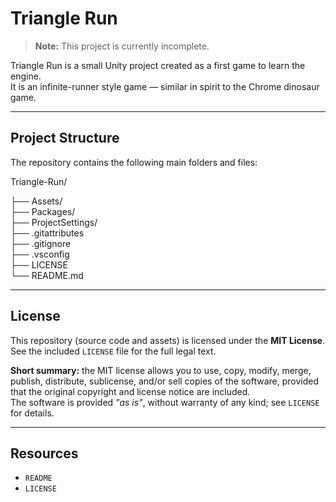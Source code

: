 # Triangle Run

> **Note:** This project is currently incomplete.

Triangle Run is a small Unity project created as a first game to learn the engine.  
It is an infinite-runner style game — similar in spirit to the Chrome dinosaur game.

---

## Project Structure

The repository contains the following main folders and files:

Triangle-Run/

├── Assets/<br>
├── Packages/<br>
├── ProjectSettings/<br>
├── .gitattributes<br>
├── .gitignore<br>
├── .vsconfig<br>
├── LICENSE<br>
└── README.md


---

## License

This repository (source code and assets) is licensed under the **MIT License**.  
See the included `LICENSE` file for the full legal text.

**Short summary:** the MIT license allows you to use, copy, modify, merge, publish, distribute, sublicense, and/or sell copies of the software, provided that the original copyright and license notice are included.  
The software is provided *"as is"*, without warranty of any kind; see `LICENSE` for details.

---

## Resources

- `README`
- `LICENSE`

